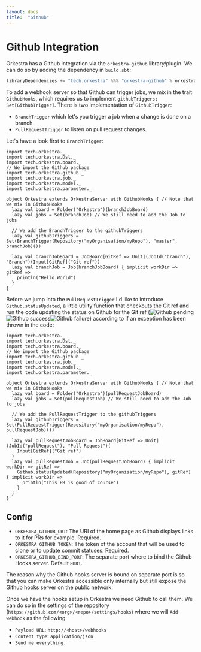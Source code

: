 ```yaml
---
layout: docs
title:  "Github"
---
```


# Github Integration

Orkestra has a Github integration via the `orkestra-github` library/plugin. We can do so by adding the dependency in
`build.sbt`:
```scala
libraryDependencies += "tech.orkestra" %%% "orkestra-github" % orkestraVersion
```

To add a webhook server so that Github can trigger jobs, we mix in the trait `GithubHooks`, which requires us to
implement `githubTriggers: Set[GithubTrigger]`. There is two implementation of `GithubTrigger`:
 - `BranchTrigger` which let's you trigger a job when a change is done on a branch.
 - `PullRequestTrigger` to listen on pull request changes.

Let's have a look first to `BranchTrigger`:
```tut:silent
import tech.orkestra._
import tech.orkestra.Dsl._
import tech.orkestra.board._
// We import the Github package
import tech.orkestra.github._
import tech.orkestra.job._
import tech.orkestra.model._
import tech.orkestra.parameter._

object Orkestra extends OrkestraServer with GithubHooks { // Note that we mix in GithubHooks
  lazy val board = Folder("Orkestra")(branchJobBoard)
  lazy val jobs = Set(branchJob) // We still need to add the Job to jobs
  
  // We add the BranchTrigger to the githubTriggers
  lazy val githubTriggers = Set(BranchTrigger(Repository("myOrganisation/myRepo"), "master", branchJob)())

  lazy val branchJobBoard = JobBoard[GitRef => Unit](JobId("branch"), "Branch")(Input[GitRef]("Git ref"))
  lazy val branchJob = Job(branchJobBoard) { implicit workDir => gitRef =>
    println("Hello World")
  }
}
```

Before we jump into the `PullRequestTrigger` I'd like to introduce `Github.statusUpdated`, a little utility function
that checkouts the Git ref and run the code updating the status on Github for the Git ref
(<img alt="Github pending" srcset="../img/github-pending.png 2x"><img alt="Github success" srcset="../img/github-success.png 2x"><img alt="Github failure" srcset="../img/github-failure.png 2x">)
according to if an exception has been thrown in the code:
```tut:silent
import tech.orkestra._
import tech.orkestra.Dsl._
import tech.orkestra.board._
// We import the Github package
import tech.orkestra.github._
import tech.orkestra.job._
import tech.orkestra.model._
import tech.orkestra.parameter._

object Orkestra extends OrkestraServer with GithubHooks { // Note that we mix in GithubHooks
  lazy val board = Folder("Orkestra")(pullRequestJobBoard)
  lazy val jobs = Set(pullRequestJob) // We still need to add the Job to jobs

  // We add the PullRequestTrigger to the githubTriggers 
  lazy val githubTriggers = Set(PullRequestTrigger(Repository("myOrganisation/myRepo"), pullRequestJob)())

  lazy val pullRequestJobBoard = JobBoard[GitRef => Unit](JobId("pullRequest"), "Pull Request")(
    Input[GitRef]("Git ref")
  )
  lazy val pullRequestJob = Job(pullRequestJobBoard) { implicit workDir => gitRef =>
    Github.statusUpdated(Repository("myOrganisation/myRepo"), gitRef) { implicit workDir =>
      println("This PR is good of course")
    }
  }
}
```

## Config

- `ORKESTRA_GITHUB_URI`: The URI of the home page as Github displays links to it for PRs for example. Required.
- `ORKESTRA_GITHUB_TOKEN`: The token of the account that will be used to clone or to update commit statuses. Required.
- `ORKESTRA_GITHUB_BIND_PORT`: The separate port where to bind the Github Hooks server. Default `8081`.

The reason why the Github hooks server is bound on separate port is so that you can make Orkestra accessible only
internally but still expose the Github hooks server on the public network.  

Once we have the hooks setup in Orkestra we need Github to call them. We can do so in the settings of the repository
(`https://github.com/<org>/<repo>/settings/hooks`) where we will `Add webhook` as the following:
- `Payload URL`: `http://<host>/webhooks`
- `Content type`: `application/json`
- `Send me everything.`
